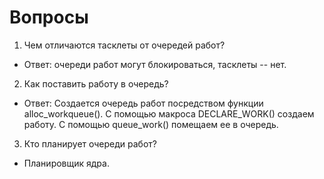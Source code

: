 # Вопросы

1. Чем отличаются тасклеты от очередей работ?

- Ответ: очереди работ могут блокироваться, тасклеты -- нет.

2. Как поставить работу в очередь?

- Ответ: Создается очередь работ посредством функции alloc_workqueue(). 
С помощью макроса DECLARE_WORK() создаем работу. 
С помощью queue_work() помещаем ее в очередь.

3. Кто планирует очереди работ?

- Планировщик ядра.
